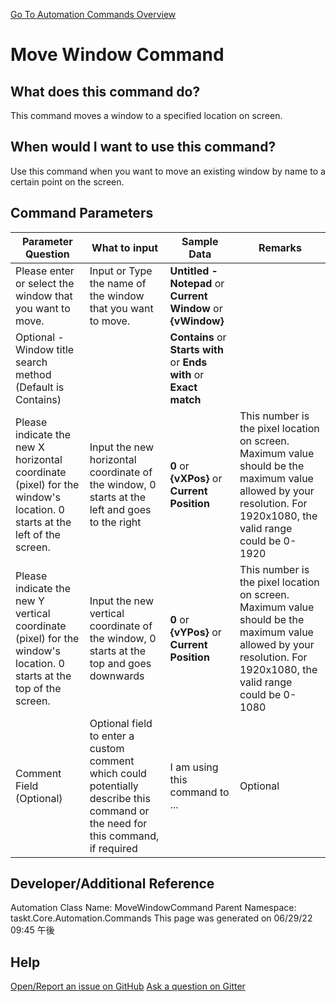 <!--TITLE: Move Window Command -->
<!-- SUBTITLE: a command in the Window Commands group. -->
[Go To Automation Commands Overview](/automation-commands.md)


# Move Window Command


## What does this command do?
This command moves a window to a specified location on screen.


## When would I want to use this command?
Use this command when you want to move an existing window by name to a certain point on the screen.


## Command Parameters
| Parameter Question   	| What to input  	|  Sample Data 	| Remarks  	|
| ---                    | ---               | ---           | ---       |
|Please enter or select the window that you want to move.|Input or Type the name of the window that you want to move.|**Untitled - Notepad** or **Current Window** or **{vWindow}**||
|Optional - Window title search method (Default is Contains)||**Contains** or **Starts with** or **Ends with** or **Exact match**||
|Please indicate the new X horizontal coordinate (pixel) for the window's location.  0 starts at the left of the screen.|Input the new horizontal coordinate of the window, 0 starts at the left and goes to the right|**0** or **{vXPos}** or **Current Position**|This number is the pixel location on screen. Maximum value should be the maximum value allowed by your resolution. For 1920x1080, the valid range could be 0-1920|
|Please indicate the new Y vertical coordinate (pixel) for the window's location.  0 starts at the top of the screen.|Input the new vertical coordinate of the window, 0 starts at the top and goes downwards|**0** or **{vYPos}** or **Current Position**|This number is the pixel location on screen. Maximum value should be the maximum value allowed by your resolution. For 1920x1080, the valid range could be 0-1080|
|Comment Field (Optional)|Optional field to enter a custom comment which could potentially describe this command or the need for this command, if required|I am using this command to ...|Optional|












## Developer/Additional Reference
Automation Class Name: MoveWindowCommand
Parent Namespace: taskt.Core.Automation.Commands
This page was generated on 06/29/22 09:45 午後


## Help
[Open/Report an issue on GitHub](https://github.com/saucepleez/taskt/issues/new)
[Ask a question on Gitter](https://gitter.im/taskt-rpa/Lobby)
